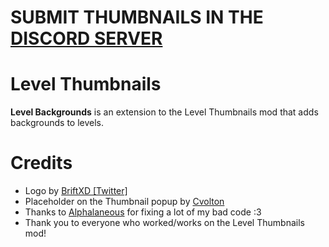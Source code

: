 # SUBMIT THUMBNAILS IN THE [DISCORD SERVER](https://discord.gg/GuagJDsqds)

# Level Thumbnails

**Level Backgrounds** is an extension to the Level Thumbnails mod that adds backgrounds to levels.

# Credits

- Logo by [BriftXD [Twitter]](https://twitter.com/BriftXD)
- Placeholder on the Thumbnail popup by [Cvolton](https://twitter.com/Misabr0penguin)
- Thanks to [Alphalaneous](https://github.com/Alphalaneous) for fixing a lot of my bad code :3
- Thank you to everyone who worked/works on the Level Thumbnails mod!